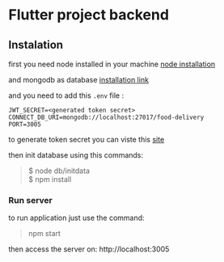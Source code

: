 # Flutter project backend

## Instalation 

first you need node installed in your machine [node installation](https://nodejs.org/en/download/package-manager)

and mongodb as database [installation link](https://www.mongodb.com/try/download/community)

and you need to add this `.env` file :

```
JWT_SECRET=<generated token secret>
CONNECT_DB_URI=mongodb://localhost:27017/food-delivery
PORT=3005
```

to generate token secret you can viste this [site](https://jwtsecret.com/generat)

then init database using this commands:

> \$ node db/initdata <br/>
> \$ npm install

### Run server

to run application just use the command:

> npm start

then access the server on: http://localhost:3005